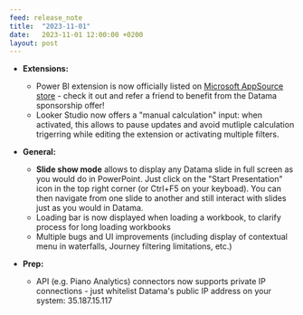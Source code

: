 ```yaml
---
feed: release_note
title:  "2023-11-01"
date:   2023-11-01 12:00:00 +0200
layout: post
---
```


* **Extensions:**
    * Power BI extension is now officially listed on [Microsoft AppSource store](https://appsource.microsoft.com/en-us/product/power-bi-visuals/datama1591255760056.datama-light-compare?tab=Overview) - check it out and refer a friend to benefit from the Datama sponsorship offer!
    * Looker Studio now offers a "manual calculation" input: when activated, this allows to pause updates and avoid mutliple calculation trigerring while editing the extension or activating multiple filters. 

* **General:**
    * **Slide show mode** allows to display any Datama slide in full screen as you would do in PowerPoint. Just click on the "Start Presentation" icon in the top right corner (or Ctrl+F5 on your keyboad). You can then navigate from one slide to another and still interact with slides just as you would in Datama.
    * Loading bar is now displayed when loading a workbook, to clarify process for long loading workbooks
    * Multiple bugs and UI improvements (including display of contextual menu in waterfalls, Journey filtering limitations, etc.)

* **Prep:**
    * API (e.g. Piano Analytics) connectors now supports private IP connections - just whitelist Datama's public IP address on your system: 35.187.15.117